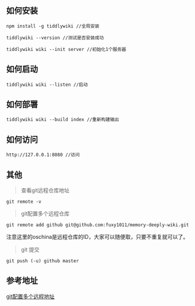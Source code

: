 

## 如何安装

```
npm install -g tiddlywiki //全局安装

tiddlywiki --version //测试是否安装成功

tiddlywiki wiki --init server //初始化1个服务器
```

## 如何启动

```
tiddlywiki wiki --listen //启动
```

## 如何部署

```
tiddlywiki wiki --build index //重新构建输出
```

## 如何访问

```
http://127.0.0.1:8080 //访问
```

## 其他

> 查看git远程仓库地址

```git remote -v``` 

> git配置多个远程仓库

```
git remote add github git@github.com:fuxy1011/memory-deeply-wiki.git
```

注意这里的oschina是远程仓库的ID，大家可以随便取，只要不重复就可以了。

> git 提交

```
git push (-u) github master
```

## 参考地址

[git配置多个远程地址](https://blog.csdn.net/wudajushi/article/details/52038459?utm_medium=distribute.pc_relevant_t0.none-task-blog-BlogCommendFromMachineLearnPai2-1.nonecase&depth_1-utm_source=distribute.pc_relevant_t0.none-task-blog-BlogCommendFromMachineLearnPai2-1.nonecase)